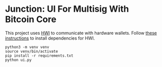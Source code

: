 # Junction: UI For Multisig With Bitcoin Core

This project uses [HWI](https://github.com/bitcoin-core/HWI) to communicate with hardware wallets. Follow [these instructions](https://github.com/bitcoin-core/HWI#prerequisites) to install dependencies for HWI.

```
python3 -m venv venv
source venv/bin/activate
pip install -r requirements.txt
python ui.py
```
